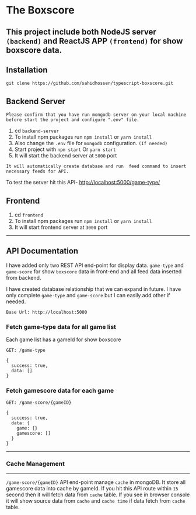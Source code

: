 # The Boxscore

## This project include both NodeJS server `(backend)` and ReactJS APP `(frontend)` for show boxscore data.

## Installation

```
git clone https://github.com/sahidhossen/typescript-boxscore.git
```

## Backend Server

```
Please confirm that you have run mongodb server on your local machine before start the project and configure ".env" file.
```

1. cd `backend-server`
2. To install npm packages run `npm install` or `yarn install`
3. Also change the `.env` file for `mongodb` configuration. `(If needed)`
4. Start project with `npm start` Or `yarn start`
5. It will start the backend server at `5000` port

```
It will automatically create database and run  feed command to insert necessary feeds for API.
```

To test the server hit this API-
[http://localhost:5000/game-type/](http://localhost:5000/game-type/)

## Frontend

1. cd `frontend`
2. To install npm packages run `npm install` or `yarn install`
3. It will start frontend server at `3000` port

---

## API Documentation

I have added only two REST API end-point for display data. `game-type` and `game-score` for show `boxscore` data in front-end and all feed data inserted from backend.

I have created database relationship that we can expand in future. I have only complete `game-type` and `game-score` but I can easily add other if needed.

```
Base Url: http://localhost:5000
```

### **Fetch game-type data for all game list**

Each game list has a gameId for show boxscore

`GET: /game-type`

```
{
  success: true,
  data: []
}
```

### **Fetch gamescore data for each game**

`GET: /game-score/{gameID}`

```
{
  success: true,
  data: {
    game: {}
    gamescore: []
  }
}
```

---

### Cache Management

---

`/game-score/{gameID}` API end-point manage `cache` in mongoDB.
It store all gamescore data into cache by gameId. If you hit this API route within `15` second then it will fetch data from `cache` table.
If you see in browser console it will show source data from `cache` and `cache time` if data fetch from `cache` table.
